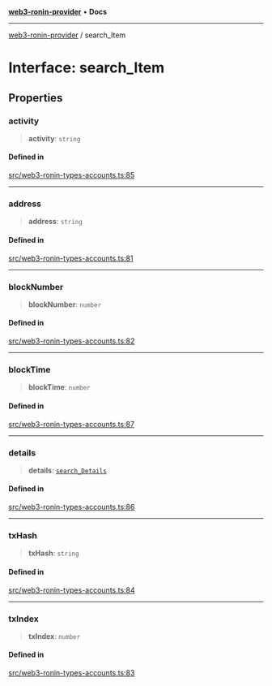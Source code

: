 [**web3-ronin-provider**](../README.md) • **Docs**

***

[web3-ronin-provider](../globals.md) / search\_Item

# Interface: search\_Item

## Properties

### activity

> **activity**: `string`

#### Defined in

[src/web3-ronin-types-accounts.ts:85](https://github.com/chuacw/web3-ronin-provider/blob/dab3da736520006c9aeb4dab1fb5f7a56228c341/src/web3-ronin-types-accounts.ts#L85)

***

### address

> **address**: `string`

#### Defined in

[src/web3-ronin-types-accounts.ts:81](https://github.com/chuacw/web3-ronin-provider/blob/dab3da736520006c9aeb4dab1fb5f7a56228c341/src/web3-ronin-types-accounts.ts#L81)

***

### blockNumber

> **blockNumber**: `number`

#### Defined in

[src/web3-ronin-types-accounts.ts:82](https://github.com/chuacw/web3-ronin-provider/blob/dab3da736520006c9aeb4dab1fb5f7a56228c341/src/web3-ronin-types-accounts.ts#L82)

***

### blockTime

> **blockTime**: `number`

#### Defined in

[src/web3-ronin-types-accounts.ts:87](https://github.com/chuacw/web3-ronin-provider/blob/dab3da736520006c9aeb4dab1fb5f7a56228c341/src/web3-ronin-types-accounts.ts#L87)

***

### details

> **details**: [`search_Details`](search_Details.md)

#### Defined in

[src/web3-ronin-types-accounts.ts:86](https://github.com/chuacw/web3-ronin-provider/blob/dab3da736520006c9aeb4dab1fb5f7a56228c341/src/web3-ronin-types-accounts.ts#L86)

***

### txHash

> **txHash**: `string`

#### Defined in

[src/web3-ronin-types-accounts.ts:84](https://github.com/chuacw/web3-ronin-provider/blob/dab3da736520006c9aeb4dab1fb5f7a56228c341/src/web3-ronin-types-accounts.ts#L84)

***

### txIndex

> **txIndex**: `number`

#### Defined in

[src/web3-ronin-types-accounts.ts:83](https://github.com/chuacw/web3-ronin-provider/blob/dab3da736520006c9aeb4dab1fb5f7a56228c341/src/web3-ronin-types-accounts.ts#L83)
